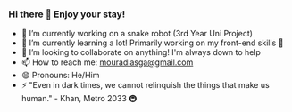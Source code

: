 ### Hi there 👋 Enjoy your stay!

<!--
**MCXpak/mcxpak** is a ✨ _special_ ✨ repository because its `README.md` (this file) appears on your GitHub profile.

Here are some ideas to get you started:
-->
- 🔭 I’m currently working on a snake robot (3rd Year Uni Project)
- 🌱 I’m currently learning a lot! Primarily working on my front-end skills 🌄
- 👯 I’m looking to collaborate on anything! I'm always down to help
- 📫 How to reach me: mouradlasga@gmail.com
- 😄 Pronouns: He/Him
- ⚡ "Even in dark times, we cannot relinquish the things that make us human." - Khan, Metro 2033 🚇

